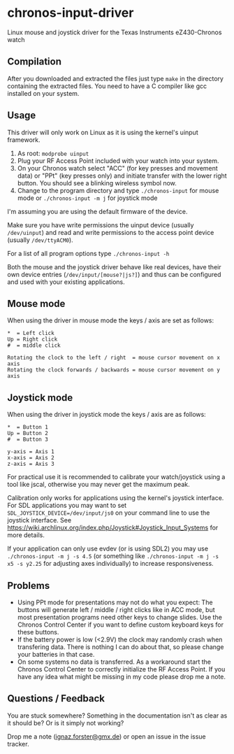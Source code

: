 chronos-input-driver
====================

Linux mouse and joystick driver for the Texas Instruments eZ430-Chronos watch

Compilation
-----------

After you downloaded and extracted the files just type `make` in the directory containing the extracted files. You need to have a C compiler like gcc installed on your system.

Usage
-----

This driver will only work on Linux as it is using the kernel's uinput framework.

1. As root: `modprobe uinput`
2. Plug your RF Access Point included with your watch into your system.
3. On your Chronos watch select "ACC" (for key presses and movement data) or "PPt" (key presses only) and initiate transfer with the lower right button. You should see a blinking wireless symbol now.
4. Change to the program directory and type `./chronos-input` for mouse mode or `./chronos-input -m j` for joystick mode

I'm assuming you are using the default firmware of the device. 

Make sure you have write permissions the uinput device (usually `/dev/uinput`) and read and write permissions to the access point device (usually `/dev/ttyACM0`).

For a list of all program options type `./chronos-input -h`

Both the mouse and the joystick driver behave like real devices, have their own device entries (`/dev/input/[mouse?|js?]`) and thus can be configured and used with your existing applications.

Mouse mode
----------

When using the driver in mouse mode the keys / axis are set as follows:

    *  = Left click
    Up = Right click
    #  = middle click
    
    Rotating the clock to the left / right  = mouse cursor movement on x axis
    Rotating the clock forwards / backwards = mouse cursor movement on y axis

Joystick mode
-------------

When using the driver in joystick mode the keys / axis are as follows:

    *  = Button 1
    Up = Button 2
    #  = Button 3

    y-axis = Axis 1
    x-axis = Axis 2
    z-axis = Axis 3

For practical use it is recommended to calibrate your watch/joystick using a tool like jscal, otherwise you may never get the maximum peak.

Calibration only works for applications using the kernel's joystick interface. For SDL applications you may want to set `SDL_JOYSTICK_DEVICE=/dev/input/js0` on your command line to use the joystick interface. See https://wiki.archlinux.org/index.php/Joystick#Joystick_Input_Systems for more details.

If your application can only use evdev (or is using SDL2) you may use `./chronos-input -m j -s 4.5` (or something like `./chronos-input -m j -s x5 -s y2.25` for adjusting axes individually) to increase responsiveness. 

Problems
--------

- Using PPt mode for presentations may not do what you expect: The buttons will generate left / middle / right clicks like in ACC mode, but most presentation programs need other keys to change slides. Use the Chronos Control Center if you want to define custom keyboard keys for these buttons.
- If the battery power is low (&lt;2.9V) the clock may randomly crash when transfering data. There is nothing I can do about that, so please change your batteries in that case.
- On some systems no data is transferred. As a workaround start the Chronos Control Center to correctly initialize the RF Access Point. If you have any idea what might be missing in my code please drop me a note.

Questions / Feedback
--------------------

You are stuck somewhere? Something in the documentation isn't as clear as it should be? Or is it simply not working?

Drop me a note (ignaz.forster@gmx.de) or open an issue in the issue tracker.
